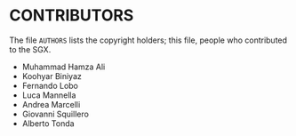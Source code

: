 CONTRIBUTORS
============

The file `AUTHORS` lists the copyright holders; this file, people who contributed to the SGX.

* Muhammad Hamza Ali
* Koohyar Biniyaz
* Fernando Lobo
* Luca Mannella
* Andrea Marcelli
* Giovanni Squillero
* Alberto Tonda
